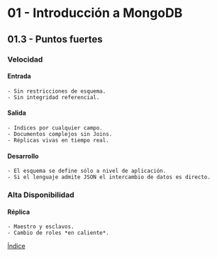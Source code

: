 # 01 - Introducción a MongoDB

## 01.3 - Puntos fuertes

### Velocidad
#### Entrada
    - Sin restricciones de esquema.
    - Sin integridad referencial.
#### Salida
    - Indices por cualquier campo.
    - Documentos complejos sin Joins.
    - Réplicas vivas en tiempo real.
#### Desarrollo
    - El esquema se define sólo a nivel de aplicación.
    - Si el lenguaje admite JSON el intercambio de datos es directo.

### Alta Disponibilidad
#### Réplica
    - Maestro y esclavos.
    - Cambio de roles *en caliente*.


[Índice](https://github.com/AcademiaBinaria/MongoDB/blob/master/01-presentando-mongodb/01-introduccion.md)
